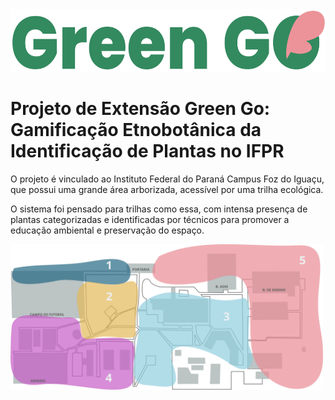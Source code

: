 <img src="/app/public/isologo-greengo-verde.svg" height="100">

# Projeto de Extensão Green Go: Gamificação Etnobotânica da Identificação de Plantas no IFPR 

O projeto é vinculado ao Instituto Federal do Paraná Campus Foz do Iguaçu, que possui uma grande área arborizada, acessível por uma trilha ecológica. 

O sistema foi pensado para trilhas como essa, com intensa presença de plantas categorizadas e identificadas por técnicos para promover a educação ambiental e preservação do espaço.

<img src="/app/public/mapa.svg" width="500">
